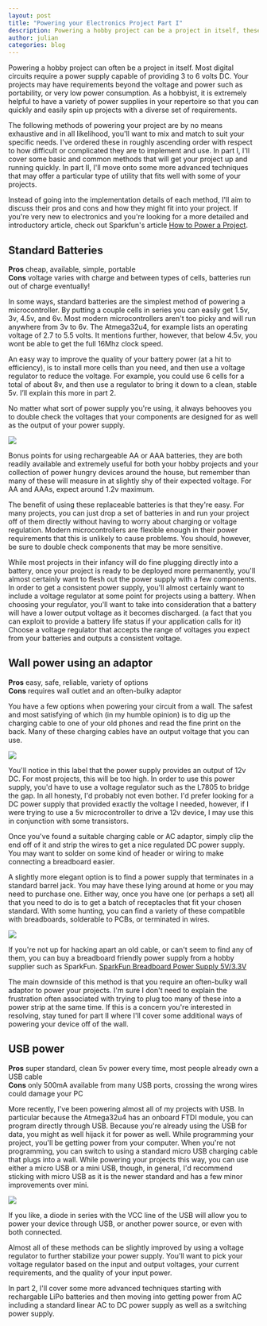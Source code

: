 ```yaml
---
layout: post
title: "Powering your Electronics Project Part I"
description: Powering a hobby project can be a project in itself, these power supply methods will help you get your project off the ground quickly.
author: julian
categories: blog
---
```


Powering a hobby project can often be a project in itself. Most digital circuits require a power supply capable of providing 3 to 6 volts DC. Your projects may have requirements beyond the voltage and power such as portability, or very low power consumption. As a hobbyist, it is extremely helpful to have a variety of power supplies in your repertoire so that you can quickly and easily spin up projects with a diverse set of requirements.

<!--more-->

The following methods of powering your project are by no means exhaustive and in all likelihood, you'll want to mix and match to suit your specific needs. I've ordered these in roughly ascending order with respect to how difficult or complicated they are to implement and use. In part I, I'll cover some basic and common methods that will get your project up and running quickly. In part II, I'll move onto some more advanced techniques that may offer a particular type of utility that fits well with some of your projects.

Instead of going into the implementation details of each method, I'll aim to discuss their pros and cons and how they might fit into your project. If you're very new to electronics and you're looking for a more detailed and introductory article, check out Sparkfun's article <a href="https://learn.sparkfun.com/tutorials/how-to-power-a-project">How to Power a Project</a>.

Standard Batteries
------------------------------
**Pros** cheap, available, simple, portable
<br/>
**Cons** voltage varies with charge and between types of cells, batteries run out of charge eventually!

In some ways, standard batteries are the simplest method of powering a microcontroller. By putting a couple cells in series you can easily get 1.5v, 3v, 4.5v, and 6v. Most modern microcontrollers aren't too picky and will run anywhere from 3v to 6v. The Atmega32u4, for example lists an operating voltage of 2.7 to 5.5 volts. It mentions further, however, that below 4.5v, you wont be able to get the full 16Mhz clock speed.

An easy way to improve the quality of your battery power (at a hit to efficiency), is to install more cells than you need, and then use a voltage regulator to reduce the voltage. For example, you could use 6 cells for a total of about 8v, and then use a regulator to bring it down to a clean, stable 5v. I’ll explain this more in part 2.

No matter what sort of power supply you're using, it always behooves you to double check the voltages that your components are designed for as well as the output of your power supply.

<img class="showcase" src="/resources/images/blog/batteries.jpg" />

<span class="note">Bonus points for using rechargeable AA or AAA batteries, they are both readily available and extremely useful for both your hobby projects and your collection of power hungry devices around the house, but remember than many of these will measure in at slightly shy of their expected voltage. For AA and AAAs, expect around 1.2v maximum.</span>

The benefit of using these replaceable batteries is that they're easy. For many projects, you can just drop a set of batteries in and run your project off of them directly without having to worry about charging or voltage regulation. Modern microcontrollers are flexible enough in their power requirements that this is unlikely to cause problems. You should, however, be sure to double check components that may be more sensitive.

While most projects in their infancy will do fine plugging directly into a battery, once your project is ready to be deployed more permanently, you'll almost certainly want to flesh out the power supply with a few components. In order to get a consistent power supply, you'll almost certainly want to include a voltage regulator at some point for projects using a battery. When choosing your regulator, you'll want to take into consideration that a battery will have a lower output voltage as it becomes discharged. (a fact that you can exploit to provide a battery life status if your application calls for it) Choose a voltage regulator that accepts the range of voltages you expect from your batteries and outputs a consistent voltage.

Wall power using an adaptor
---------------------------
**Pros** easy, safe, reliable, variety of options
<br/>
**Cons** requires wall outlet and an often-bulky adaptor

You have a few options when powering your circuit from a wall. The safest and most satisfying of which (in my humble opinion) is to dig up the charging cable to one of your old phones and read the fine print on the back. Many of these charging cables have an output voltage that you can use.

<img class="showcase" src="/resources/images/blog/psulabel.jpg" />

You'll notice in this label that the power supply provides an output of 12v DC. For most projects, this will be too high. In order to use this power supply, you'd have to use a voltage regulator such as the L7805 to bridge the gap. In all honesty, I'd probably not even bother. I'd prefer looking for a DC power supply that provided exactly the voltage I needed, however, if I were trying to use a 5v microcontroller to drive a 12v device, I may use this in conjunction with some transistors.

Once you've found a suitable charging cable or AC adaptor, simply clip the end off of it and strip the wires to get a nice regulated DC power supply. You may want to solder on some kind of header or wiring to make connecting a breadboard easier.

A slightly more elegant option is to find a power supply that terminates in a standard barrel jack. You may have these lying around at home or you may need to purchase one. Either way, once you have one (or perhaps a set) all that you need to do is to get a batch of receptacles that fit your chosen standard. With some hunting, you can find a variety of these compatible with breadboards, solderable to PCBs, or terminated in wires.

<img class="showcase" src="/resources/images/blog/barrel.jpg" />

If you're not up for hacking apart an old cable, or can't seem to find any of them, you can buy a breadboard friendly power supply from a hobby supplier such as SparkFun. <a href="https://www.sparkfun.com/products/114">SparkFun Breadboard Power Supply 5V/3.3V</a>

The main downside of this method is that you require an often-bulky wall adaptor to power your projects. I'm sure I don't need to explain the frustration often associated with trying to plug too many of these into a power strip at the same time. If this is a concern you're interested in resolving, stay tuned for part II where I'll cover some additional ways of powering your device off of the wall.

USB power
---------
**Pros** super standard, clean 5v power every time, most people already own a USB cable
<br/>
**Cons** only 500mA available from many USB ports, crossing the wrong wires could damage your PC

More recently, I've been powering almost all of my projects with USB. In particular because the Atmega32u4 has an onboard FTDI module, you can program directly through USB. Because you're already using the USB for data, you might as well hijack it for power as well. While programming your project, you'll be getting power from your computer. When you're not programming, you can switch to using a standard micro USB charging cable that plugs into a wall. While powering your projects this way, you can use either a micro USB or a mini USB, though, in general, I'd recommend sticking with micro USB as it is the newer standard and has a few minor improvements over mini.

<img class="showcase" src="/resources/images/blog/miniusb.jpg" />

If you like, a diode in series with the VCC line of the USB will allow you to power your device through USB, or another power source, or even with both connected.

<span class="note">Almost all of these methods can be slightly improved by using a voltage regulator to further stabilize your power supply. You'll want to pick your voltage regulator based on the input and output voltages, your current requirements, and the quality of your input power.</span>

In part 2, I'll cover some more advanced techniques starting with rechargable LiPo batteries and then moving into getting power from AC including a standard linear AC to DC power supply as well as a switching power supply.

